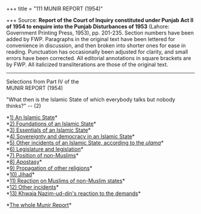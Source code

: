 +++
title = "111 MUNIR REPORT (1954)"

+++
Source: **Report of the Court of Inquiry constituted under Punjab Act II
of 1954 to enquire into the Punjab Disturbances of 1953** (Lahore:
Government Printing Press, 1953), pp. 201-235. Section numbers have been
added by FWP. Paragraphs in the original text have been lettered for
convenience in discussion, and then broken into shorter ones for ease in
reading. Punctuation has occasionally been adjusted for clarity, and
small errors have been corrected. All editorial annotations in square
brackets are by FWP. All italicized transliterations are those of the
original text.  

------------------------------------------------------------------------

Selections from Part IV of the  
MUNIR REPORT (1954)

"What then is the Islamic State of which everybody talks but nobody
thinks?" -- (2)

\*[1) An Islamic State](0101islamicstate)\*  
\*[2) Foundations of an Islamic State](0202foundations)\*  
\*[3) Essentials of an Islamic State](0305essentials)\*  
\*[4) Sovereignty and democracy in an Islamic
State](0305essentials#04sovereignty)\*  
\*[5) Other incidents of an Islamic State, according to the
*ulama*](0305essentials#05incidents)\*  
\*[6) Legislature and legislation](0606legislature)\*  
\*[7) Position of non-Muslims](0707nonmuslims)\*  
\*[8) Apostasy](0809apostasy)\*  
\*[9) Propagation of other
religions](0809apostasy#09propagation)\*  
\*[10) Jihad](1010jihad)\*  
\*[11) Reaction on Muslims of non-Muslim states](1111reaction)\*  
\*[12) Other incidents](1212other)\*  
\*[13) Khwaja Nazim-ud-din's reaction to the demands](1313khwaja)\*


\*[The whole Munir Report](http://www.thepersecution.org/archive/munir/index)\*

